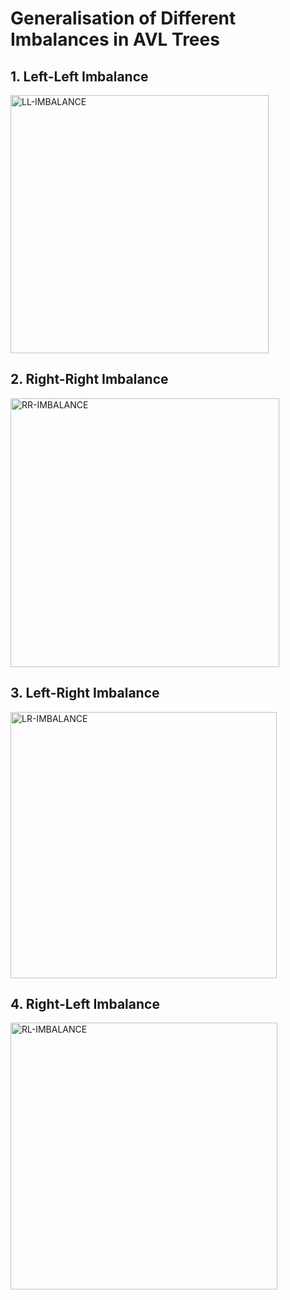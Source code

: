 # Generalisation of Different Imbalances in AVL Trees

## 1. Left-Left Imbalance
<img width="413" alt="LL-IMBALANCE" src="https://github.com/akashShanmugraj/programming-notes/assets/65720968/db4f3280-e882-47f8-8e47-e780f10856af">

## 2. Right-Right Imbalance
<img width="430" alt="RR-IMBALANCE" src="https://github.com/akashShanmugraj/programming-notes/assets/65720968/6ab3a26e-1c8a-44a1-9fa5-c33c981a52b7">

## 3. Left-Right Imbalance
<img width="426" alt="LR-IMBALANCE" src="https://github.com/akashShanmugraj/programming-notes/assets/65720968/2a9b453d-8950-419a-8ab4-577778c90e3c">

## 4. Right-Left Imbalance
<img width="427" alt="RL-IMBALANCE" src="https://github.com/akashShanmugraj/programming-notes/assets/65720968/71684975-a4a8-44ab-b7ee-697cd3648d68">
